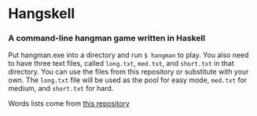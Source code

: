 # Hangskell
### A command-line hangman game written in Haskell

Put hangman.exe into a directory and run `$ hangman` to play.
You also need to have three text files, called `long.txt`, `med.txt`, and `short.txt`
in that directory. You can use the files from this repository or substitute with your own.
The `long.txt` file will be used as the pool for easy mode, `med.txt` for medium, and
`short.txt` for hard.

Words lists come from [this repository](https://github.com/first20hours/google-10000-english)

